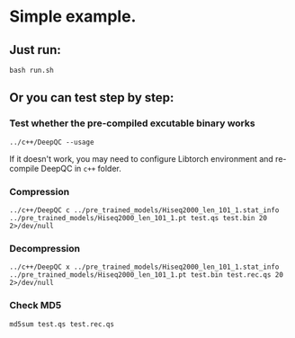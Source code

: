 # Simple example.

## Just run:
`
bash run.sh
`
## Or you can test step by step:

### Test whether the pre-compiled excutable binary works
`
../c++/DeepQC --usage
`

If it doesn't work, you may need to configure Libtorch environment and re-compile DeepQC in `c++` folder.

### Compression
`
../c++/DeepQC c ../pre_trained_models/Hiseq2000_len_101_1.stat_info ../pre_trained_models/Hiseq2000_len_101_1.pt test.qs test.bin 20 2>/dev/null
`

### Decompression
`
../c++/DeepQC x ../pre_trained_models/Hiseq2000_len_101_1.stat_info ../pre_trained_models/Hiseq2000_len_101_1.pt test.bin test.rec.qs 20 2>/dev/null
`

### Check MD5

`
md5sum test.qs test.rec.qs
`
